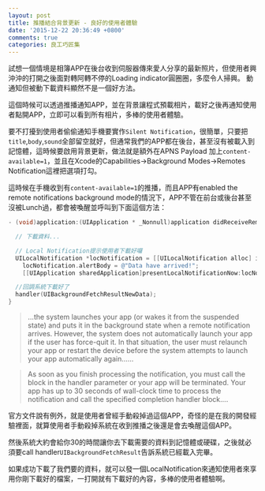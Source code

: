 ```yaml
---
layout: post
title: 推播結合背景更新 - 良好的使用者體驗
date: '2015-12-22 20:36:49 +0800'
comments: true
categories: 良工巧匠集
---
```


試想一個情境是相簿APP在後台收到伺服器傳來愛人分享的最新照片，但使用者興沖沖的打開之後面對轉阿轉不停的Loading indicator圓圈圈，多麼令人掃興。 動通知但被動下載資料顯然不是一個好方法。

這個時候可以透過推播通知APP，並在背景讓程式預載相片，載好之後再通知使用者點開APP，立即可以看到所有相片，多棒的使用者體驗。

要不打擾到使用者偷偷通知手機要實作`Silent Notification`，很簡單，只要把`title`,`body`,`sound`全部留空就好，但通常我們的APP都在後台，甚至沒有被載入到記憶體，這時候要啟用背景更新，做法就是額外在APNS Payload 加上`content-available=1`，並且在Xcode的Capabilities->Background Modes->Remotes Notification這裡把選項打勾。

這時候在手機收到有`content-available=1`的推播，而且APP有enabled the remote notifications background mode的情況下，APP不管在前台或後台甚至沒被Lunch過，都會被喚醒並呼叫到下面這個方法：

```Objective-C
- (void)application:(UIApplication * _Nonnull)application didReceiveRemoteNotification:(NSDictionary * _Nonnull)userInfo fetchCompletionHandler:(void (^ _Nonnull)(UIBackgroundFetchResult result))handler {

  // 下載資料...

  // Local Notification提示使用者下載好囉
  UILocalNotification *locNotification = [[UILocalNotification alloc] init];
    locNotification.alertBody = @"Data have arrived!";
    [[UIApplication sharedApplication]presentLocalNotificationNow:locNotification];

  //回調系統下載好了
  handler(UIBackgroundFetchResultNewData);
}
```

> ...the system launches your app (or wakes it from the suspended state) and puts it in the background state when a remote notification arrives. However, the system does not automatically launch your app if the user has force-quit it. In that situation, the user must relaunch your app or restart the device before the system attempts to launch your app automatically again......

> As soon as you finish processing the notification, you must call the block in the handler parameter or your app will be terminated. Your app has up to 30 seconds of wall-clock time to process the notification and call the specified completion handler block....

官方文件說有例外，就是使用者曾經手動殺掉過這個APP，奇怪的是在我的開發經驗裡面，就算使用者手動殺掉系統在收到推播之後還是會去喚醒這個APP。

然後系統大約會給你30的時間讓你去下載需要的資料到記憶體或硬碟，之後就必須要call handler`UIBackgroundFetchResult`告訴系統已經載入完畢。

如果成功下載了我們要的資料，就可以發一個LocalNotification來通知使用者來享用你剛下載好的檔案，一打開就有下載好的內容，多棒的使用者體驗啊。
